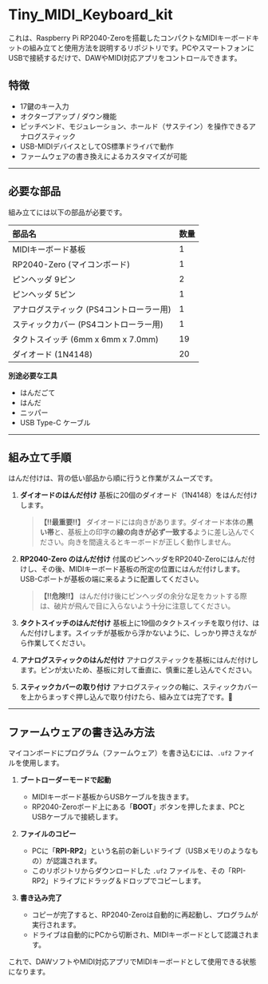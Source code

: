 # Tiny_MIDI_Keyboard_kit

これは、Raspberry Pi RP2040-Zeroを搭載したコンパクトなMIDIキーボードキットの組み立てと使用方法を説明するリポジトリです。PCやスマートフォンにUSBで接続するだけで、DAWやMIDI対応アプリをコントロールできます。

## 特徴
* 17鍵のキー入力
* オクターブアップ / ダウン機能
* ピッチベンド、モジュレーション、ホールド（サステイン）を操作できるアナログスティック
* USB-MIDIデバイスとしてOS標準ドライバで動作
* ファームウェアの書き換えによるカスタマイズが可能

***

## 必要な部品

組み立てには以下の部品が必要です。

| 部品名 | 数量 |
| :--- | :--- |
| MIDIキーボード基板 | 1 |
| RP2040-Zero (マイコンボード) | 1 |
| ピンヘッダ 9ピン | 2 |
| ピンヘッダ 5ピン | 1 |
| アナログスティック (PS4コントローラー用) | 1 |
| スティックカバー (PS4コントローラー用) | 1 |
| タクトスイッチ (6mm x 6mm x 7.0mm) | 19 |
| ダイオード (1N4148) | 20 |

**別途必要な工具**
* はんだごて
* はんだ
* ニッパー
* USB Type-C ケーブル

***

## 組み立て手順

はんだ付けは、背の低い部品から順に行うと作業がスムーズです。

1.  **ダイオードのはんだ付け**
    基板に20個のダイオード（1N4148）をはんだ付けします。
    > **【‼️最重要‼️】** ダイオードには向きがあります。ダイオード本体の**黒い帯**と、基板上の印字の**線の向きが必ず一致する**ように差し込んでください。向きを間違えるとキーボードが正しく動作しません。

2.  **RP2040-Zero のはんだ付け**
    付属のピンヘッダをRP2040-Zeroにはんだ付けし、その後、MIDIキーボード基板の所定の位置にはんだ付けします。USB-Cポートが基板の端に来るように配置してください。
    > **【‼️危険‼️】** はんだ付け後にピンヘッダの余分な足をカットする際は、破片が飛んで目に入らないよう十分に注意してください。

3.  **タクトスイッチのはんだ付け**
    基板上に19個のタクトスイッチを取り付け、はんだ付けします。スイッチが基板から浮かないように、しっかり押さえながら作業してください。

4.  **アナログスティックのはんだ付け**
    アナログスティックを基板にはんだ付けします。ピンが太いため、基板に対して垂直に、慎重に差し込んでください。

5.  **スティックカバーの取り付け**
    アナログスティックの軸に、スティックカバーを上からまっすぐ押し込んで取り付けたら、組み立ては完了です。🎉

***

## ファームウェアの書き込み方法

マイコンボードにプログラム（ファームウェア）を書き込むには、`.uf2` ファイルを使用します。

1.  **ブートローダーモードで起動**
    * MIDIキーボード基板からUSBケーブルを抜きます。
    * RP2040-Zeroボード上にある「**BOOT**」ボタンを押したまま、PCとUSBケーブルで接続します。

2.  **ファイルのコピー**
    * PCに「**RPI-RP2**」という名前の新しいドライブ（USBメモリのようなもの）が認識されます。
    * このリポジトリからダウンロードした `.uf2` ファイルを、その「RPI-RP2」ドライブにドラッグ＆ドロップでコピーします。
    

3.  **書き込み完了**
    * コピーが完了すると、RP2040-Zeroは自動的に再起動し、プログラムが実行されます。
    * ドライブは自動的にPCから切断され、MIDIキーボードとして認識されます。

これで、DAWソフトやMIDI対応アプリでMIDIキーボードとして使用できる状態になります。
